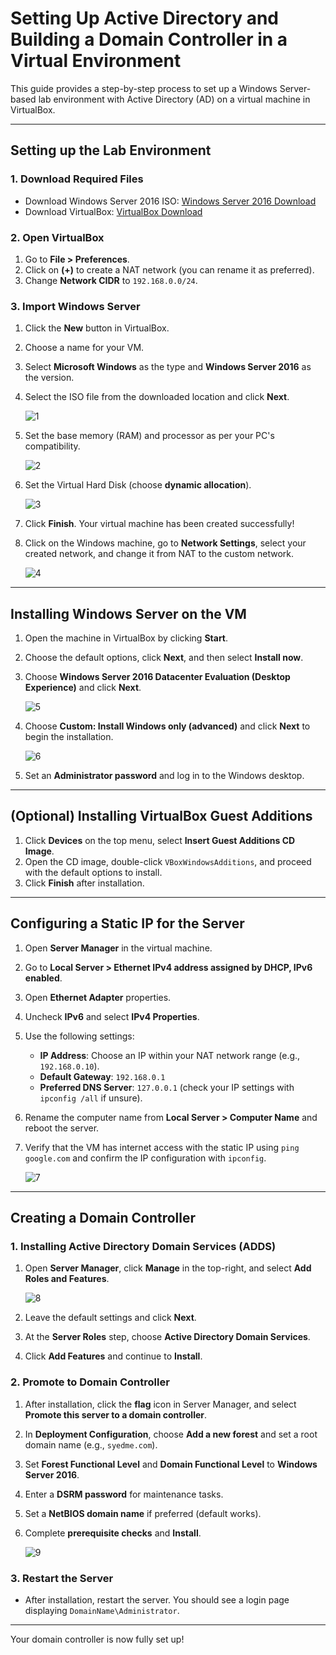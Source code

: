 # Setting Up Active Directory and Building a Domain Controller in a Virtual Environment

This guide provides a step-by-step process to set up a Windows Server-based lab environment with Active Directory (AD) on a virtual machine in VirtualBox.

---

## Setting up the Lab Environment

### 1. Download Required Files
- Download Windows Server 2016 ISO: [Windows Server 2016 Download](https://www.microsoft.com/en-us/evalcenter/download-windows-server-2016)
- Download VirtualBox: [VirtualBox Download](https://www.virtualbox.org/wiki/Downloads)

### 2. Open VirtualBox
1. Go to **File > Preferences**.
2. Click on **(+)** to create a NAT network (you can rename it as preferred).
3. Change **Network CIDR** to `192.168.0.0/24`.

### 3. Import Windows Server
1. Click the **New** button in VirtualBox.
2. Choose a name for your VM.
3. Select **Microsoft Windows** as the type and **Windows Server 2016** as the version.
4. Select the ISO file from the downloaded location and click **Next**.

   ![1](https://github.com/user-attachments/assets/9ee0d9ed-1211-491d-87b7-9ed0efee0e43)

5. Set the base memory (RAM) and processor as per your PC's compatibility.

   ![2](https://github.com/user-attachments/assets/3ff00bc7-ad3b-4c7d-8dc5-fbaf6980c7e3)

6. Set the Virtual Hard Disk (choose **dynamic allocation**).

   ![3](https://github.com/user-attachments/assets/accbfb2e-586c-45db-9275-746241b642d5)

7. Click **Finish**. Your virtual machine has been created successfully!
8. Click on the Windows machine, go to **Network Settings**, select your created network, and change it from NAT to the custom network.

   ![4](https://github.com/user-attachments/assets/d0929fa3-449f-4291-aba0-3bbd39d9beb1)

---

## Installing Windows Server on the VM
1. Open the machine in VirtualBox by clicking **Start**.
2. Choose the default options, click **Next**, and then select **Install now**.
3. Choose **Windows Server 2016 Datacenter Evaluation (Desktop Experience)** and click **Next**.

   ![5](https://github.com/user-attachments/assets/bf48cb14-9071-4dea-a417-bb2efc97b53e)

4. Choose **Custom: Install Windows only (advanced)** and click **Next** to begin the installation.

   ![6](https://github.com/user-attachments/assets/277bb9ca-0a81-49c0-9aaa-6e22e7ae3acd)

5. Set an **Administrator password** and log in to the Windows desktop.

---

## (Optional) Installing VirtualBox Guest Additions
1. Click **Devices** on the top menu, select **Insert Guest Additions CD Image**.
2. Open the CD image, double-click `VBoxWindowsAdditions`, and proceed with the default options to install.
3. Click **Finish** after installation.

---

## Configuring a Static IP for the Server
1. Open **Server Manager** in the virtual machine.
2. Go to **Local Server > Ethernet IPv4 address assigned by DHCP, IPv6 enabled**.
3. Open **Ethernet Adapter** properties.
4. Uncheck **IPv6** and select **IPv4 Properties**.
5. Use the following settings:
   - **IP Address**: Choose an IP within your NAT network range (e.g., `192.168.0.10`).
   - **Default Gateway**: `192.168.0.1`
   - **Preferred DNS Server**: `127.0.0.1` (check your IP settings with `ipconfig /all` if unsure).
6. Rename the computer name from **Local Server > Computer Name** and reboot the server.
7. Verify that the VM has internet access with the static IP using `ping google.com` and confirm the IP configuration with `ipconfig`.

   ![7](https://github.com/user-attachments/assets/c753f11e-cefd-497a-b0e5-5e00a2444ba0)

---

## Creating a Domain Controller

### 1. Installing Active Directory Domain Services (ADDS)
1. Open **Server Manager**, click **Manage** in the top-right, and select **Add Roles and Features**.

   ![8](https://github.com/user-attachments/assets/93e52f1c-1208-4c36-8469-c58f00e2d31b)

2. Leave the default settings and click **Next**.
3. At the **Server Roles** step, choose **Active Directory Domain Services**.
4. Click **Add Features** and continue to **Install**.

### 2. Promote to Domain Controller
1. After installation, click the **flag** icon in Server Manager, and select **Promote this server to a domain controller**.
2. In **Deployment Configuration**, choose **Add a new forest** and set a root domain name (e.g., `syedme.com`).
3. Set **Forest Functional Level** and **Domain Functional Level** to **Windows Server 2016**.
4. Enter a **DSRM password** for maintenance tasks.
5. Set a **NetBIOS domain name** if preferred (default works).
6. Complete **prerequisite checks** and **Install**.

   ![9](https://github.com/user-attachments/assets/11221832-ef97-44c5-bbec-4718791a711c)

### 3. Restart the Server
- After installation, restart the server. You should see a login page displaying `DomainName\Administrator`.

---

Your domain controller is now fully set up!


    


    
